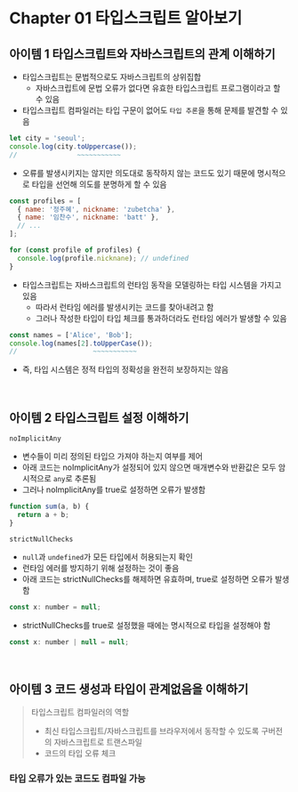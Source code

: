 # Chapter 01 타입스크립트 알아보기

## 아이템 1 타입스크립트와 자바스크립트의 관계 이해하기

- 타입스크립트는 문법적으로도 자바스크립트의 상위집합
  - 자바스크립트에 문법 오류가 없다면 유효한 타입스크립트 프로그램이라고 할 수 있음
- 타입스크립트 컴파일러는 타입 구문이 없어도 `타입 추론`을 통해 문제를 발견할 수 있음

```javascript
let city = 'seoul';
console.log(city.toUppercase());
//               ~~~~~~~~~~~
```

- 오류를 발생시키지는 않지만 의도대로 동작하지 않는 코드도 있기 때문에 명시적으로 타입을 선언해 의도를 분명하게 할 수 있음

```javascript
const profiles = [
  { name: '정주혜', nickname: 'zubetcha' },
  { name: '임찬수', nickname: 'batt' },
  // ...
];

for (const profile of profiles) {
  console.log(profile.nicknane); // undefined
}
```

- 타입스크립트는 자바스크립트의 런타임 동작을 모델링하는 타입 시스템을 가지고 있음
  - 따라서 런타임 에러를 발생시키는 코드를 찾아내려고 함
  - 그러나 작성한 타입이 타입 체크를 통과하더라도 런타임 에러가 발생할 수 있음

```javascript
const names = ['Alice', 'Bob'];
console.log(names[2].toUpperCase());
//                   ~~~~~~~~~~~
```

- 즉, 타입 시스템은 정적 타입의 정확성을 완전히 보장하지는 않음

<br/>

## 아이템 2 타입스크립트 설정 이해하기

`noImplicitAny`

- 변수들이 미리 정의된 타입으 가져야 하는지 여부를 제어
- 아래 코드는 noImplicitAny가 설정되어 있지 않으면 매개변수와 반환값은 모두 암시적으로 `any`로 추론됨
- 그러나 noImplicitAny를 true로 설정하면 오류가 발생함

```javascript
function sum(a, b) {
  return a + b;
}
```

`strictNullChecks`

- `null`과 `undefined`가 모든 타입에서 허용되는지 확인
- 런타임 에러를 방지하기 위해 설정하는 것이 좋음
- 아래 코드는 strictNullChecks를 해제하면 유효하며, true로 설정하면 오류가 발생함

```javascript
const x: number = null;
```

- strictNullChecks를 true로 설정했을 때에는 명시적으로 타입을 설정해야 함

```javascript
const x: number | null = null;
```

<br/>

## 아이템 3 코드 생성과 타입이 관계없음을 이해하기

> 타입스크립트 컴파일러의 역할
>
> - 최신 타입스크립트/자바스크립트를 브라우저에서 동작할 수 있도록 구버전의 자바스크립트로 트랜스파일
> - 코드의 타입 오류 체크

### 타입 오류가 있는 코드도 컴파일 가능
